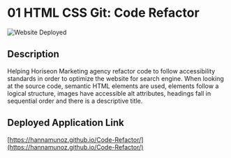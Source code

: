 # 01 HTML CSS Git: Code Refactor

![Website Deployed](./webpage-screenshot.png)
## Description  

Helping Horiseon Marketing agency refactor code to follow accessibility 
standards in order to optimize the website for search engine. When looking at the source code, 
semantic HTML elements are used, elements follow a logical structure, images have accessible 
alt attributes, headings fall in sequential order and there is a descriptive title.

## Deployed Application Link

[https://hannamunoz.github.io/Code-Refactor/](https://hannamunoz.github.io/Code-Refactor/)



